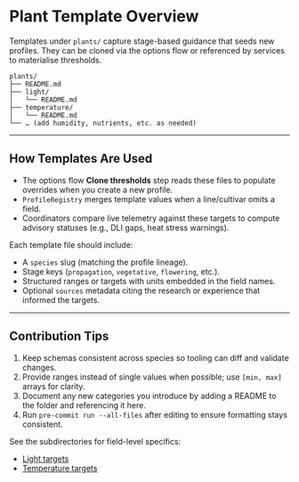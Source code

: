 # Plant Template Overview

Templates under `plants/` capture stage-based guidance that seeds new profiles.
They can be cloned via the options flow or referenced by services to materialise
thresholds.

```
plants/
├── README.md
├── light/
│   └── README.md
├── temperature/
│   └── README.md
└── … (add humidity, nutrients, etc. as needed)
```

---

## How Templates Are Used

- The options flow **Clone thresholds** step reads these files to populate
  overrides when you create a new profile.
- `ProfileRegistry` merges template values when a line/cultivar omits a field.
- Coordinators compare live telemetry against these targets to compute advisory
  statuses (e.g., DLI gaps, heat stress warnings).

Each template file should include:

- A `species` slug (matching the profile lineage).
- Stage keys (`propagation`, `vegetative`, `flowering`, etc.).
- Structured ranges or targets with units embedded in the field names.
- Optional `sources` metadata citing the research or experience that informed
  the targets.

---

## Contribution Tips

1. Keep schemas consistent across species so tooling can diff and validate
   changes.
2. Provide ranges instead of single values when possible; use `[min, max]`
   arrays for clarity.
3. Document any new categories you introduce by adding a README to the folder
   and referencing it here.
4. Run `pre-commit run --all-files` after editing to ensure formatting stays
   consistent.

See the subdirectories for field-level specifics:

- [Light targets](light/README.md)
- [Temperature targets](temperature/README.md)

